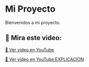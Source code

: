 # Mi Proyecto

Bienvenidos a mi proyecto.

## 🎥 Mira este video:

[🔵 Ver video en YouTube](https://youtube.com/shorts/G993C_36DNs?si=4eM8GPp8iybxHUsQ)

[🔵 Ver video en YouTube EXPLICACION](https://youtu.be/gwRlW_nZR5k)
